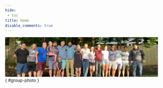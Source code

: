```yaml
---
hide:
 - toc
title: Home
disable_comments: true
---
```


![](assets/images/group_photo.jpg){ #group-photo }